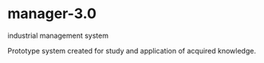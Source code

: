 # manager-3.0
industrial management system

Prototype system created for study and application of acquired knowledge.
